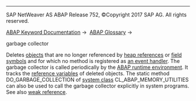   

* * *

SAP NetWeaver AS ABAP Release 752, ©Copyright 2017 SAP AG. All rights reserved.

[ABAP Keyword Documentation](javascript:call_link\('abenabap.htm'\)) →  [ABAP Glossary](javascript:call_link\('abenabap_glossary.htm'\)) → 

garbage collector

Deletes [objects](javascript:call_link\('abenobject_glosry.htm'\) "Glossary Entry") that are no longer referenced by [heap references](javascript:call_link\('abenheap_reference_glosry.htm'\) "Glossary Entry") or [field symbols](javascript:call_link\('abenfield_symbol_glosry.htm'\) "Glossary Entry") and for which no method is registered as [an event handler](javascript:call_link\('abenevent_handler_glosry.htm'\) "Glossary Entry"). The garbage collector is called periodically by the [ABAP runtime environment](javascript:call_link\('abenabap_runtime_envir_glosry.htm'\) "Glossary Entry"). It tracks the [reference variables](javascript:call_link\('abenreference_variable_glosry.htm'\) "Glossary Entry") of deleted objects. The static method DO\_GARBAGE\_COLLECTION of [system class](javascript:call_link\('abensystem_class_glosry.htm'\) "Glossary Entry") CL\_ABAP\_MEMORY\_UTILITIES can also be used to call the garbage collector explicitly in system programs. See also [weak reference](javascript:call_link\('abenweak_reference_glosry.htm'\) "Glossary Entry").